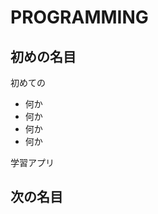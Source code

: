 <h1> PROGRAMMING</h1>

<H2>初めの名目</H2>
<p>初めての</p>
<ul>
<li>何か</li>
<li>何か</li>
<li>何か</li>
<li>何か</li>
</ul>
<a helf="https://prog-8.com/html/study/1/1#/9">学習アプリ</a>

<H2>次の名目</H2>
